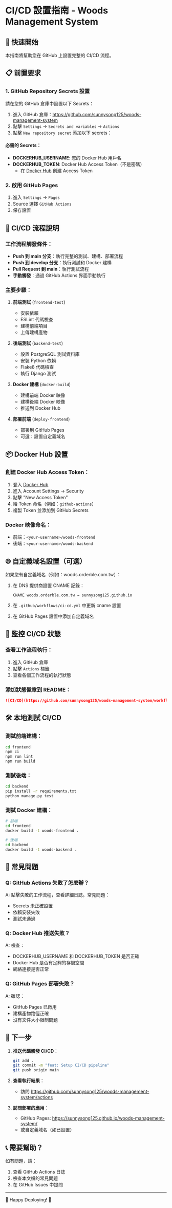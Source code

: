 # CI/CD 設置指南 - Woods Management System

## 🚀 快速開始

本指南將幫助您在 GitHub 上設置完整的 CI/CD 流程。

## 📋 前置要求

### 1. GitHub Repository Secrets 設置

請在您的 GitHub 倉庫中設置以下 Secrets：

1. 進入 GitHub 倉庫：https://github.com/sunnysong125/woods-management-system
2. 點擊 `Settings` → `Secrets and variables` → `Actions`
3. 點擊 `New repository secret` 添加以下 secrets：

#### 必需的 Secrets：
- **DOCKERHUB_USERNAME**: 您的 Docker Hub 用戶名
- **DOCKERHUB_TOKEN**: Docker Hub Access Token（不是密碼）
  - 在 [Docker Hub](https://hub.docker.com/settings/security) 創建 Access Token

### 2. 啟用 GitHub Pages

1. 進入 `Settings` → `Pages`
2. Source 選擇 `GitHub Actions`
3. 保存設置

## 🔧 CI/CD 流程說明

### 工作流程觸發條件：
- **Push 到 main 分支**：執行完整的測試、建構、部署流程
- **Push 到 develop 分支**：執行測試和 Docker 建構
- **Pull Request 到 main**：執行測試流程
- **手動觸發**：通過 GitHub Actions 界面手動執行

### 主要步驟：

1. **前端測試** (`frontend-test`)
   - 安裝依賴
   - ESLint 代碼檢查
   - 建構前端項目
   - 上傳建構產物

2. **後端測試** (`backend-test`)
   - 設置 PostgreSQL 測試資料庫
   - 安裝 Python 依賴
   - Flake8 代碼檢查
   - 執行 Django 測試

3. **Docker 建構** (`docker-build`)
   - 建構前端 Docker 映像
   - 建構後端 Docker 映像
   - 推送到 Docker Hub

4. **部署前端** (`deploy-frontend`)
   - 部署到 GitHub Pages
   - 可選：設置自定義域名

## 📦 Docker Hub 設置

### 創建 Docker Hub Access Token：

1. 登入 [Docker Hub](https://hub.docker.com/)
2. 進入 Account Settings → Security
3. 點擊 "New Access Token"
4. 給 Token 命名（例如：`github-actions`）
5. 複製 Token 並添加到 GitHub Secrets

### Docker 映像命名：
- 前端：`<your-username>/woods-frontend`
- 後端：`<your-username>/woods-backend`

## 🌐 自定義域名設置（可選）

如果您有自定義域名（例如：woods.orderble.com.tw）：

1. 在 DNS 提供商設置 CNAME 記錄：
   ```
   CNAME woods.orderble.com.tw → sunnysong125.github.io
   ```

2. 在 `.github/workflows/ci-cd.yml` 中更新 cname 設置

3. 在 GitHub Pages 設置中添加自定義域名

## 🚦 監控 CI/CD 狀態

### 查看工作流程執行：
1. 進入 GitHub 倉庫
2. 點擊 `Actions` 標籤
3. 查看各個工作流程的執行狀態

### 添加狀態徽章到 README：
```markdown
![CI/CD](https://github.com/sunnysong125/woods-management-system/workflows/CI%2FCD%20Pipeline/badge.svg)
```

## 🛠️ 本地測試 CI/CD

### 測試前端建構：
```bash
cd frontend
npm ci
npm run lint
npm run build
```

### 測試後端：
```bash
cd backend
pip install -r requirements.txt
python manage.py test
```

### 測試 Docker 建構：
```bash
# 前端
cd frontend
docker build -t woods-frontend .

# 後端
cd backend
docker build -t woods-backend .
```

## 📝 常見問題

### Q: GitHub Actions 失敗了怎麼辦？
A: 點擊失敗的工作流程，查看詳細日誌。常見問題：
- Secrets 未正確設置
- 依賴安裝失敗
- 測試未通過

### Q: Docker Hub 推送失敗？
A: 檢查：
- DOCKERHUB_USERNAME 和 DOCKERHUB_TOKEN 是否正確
- Docker Hub 是否有足夠的存儲空間
- 網絡連接是否正常

### Q: GitHub Pages 部署失敗？
A: 確認：
- GitHub Pages 已啟用
- 建構產物路徑正確
- 沒有文件大小限制問題

## 🎯 下一步

1. **推送代碼觸發 CI/CD**：
   ```bash
   git add .
   git commit -m "feat: Setup CI/CD pipeline"
   git push origin main
   ```

2. **查看執行結果**：
   - 訪問 https://github.com/sunnysong125/woods-management-system/actions

3. **訪問部署的應用**：
   - GitHub Pages: https://sunnysong125.github.io/woods-management-system/
   - 或自定義域名（如已設置）

## 📞 需要幫助？

如有問題，請：
1. 查看 GitHub Actions 日誌
2. 檢查本文檔的常見問題
3. 在 GitHub Issues 中提問

---

🌲 Happy Deploying! 🚀 